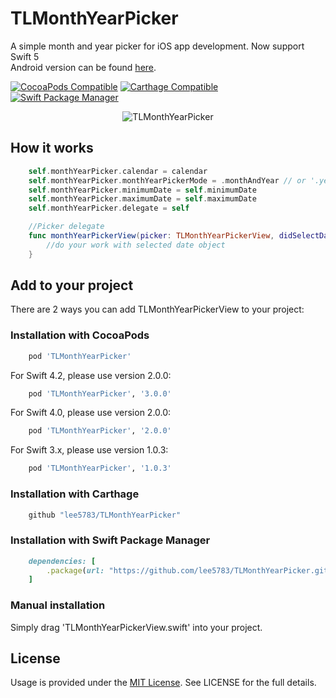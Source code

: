 # TLMonthYearPicker
A simple month and year picker for iOS app development. Now support Swift 5</br>
Android version can be found [here](https://github.com/minhnn2607/TLMonthYearPicker).

[![CocoaPods Compatible](https://img.shields.io/cocoapods/v/TLMonthYearPicker.svg?style=flat-square)](https://img.shields.io/cocoapods/v/TLMonthYearPicker.svg)
[![Carthage Compatible](https://img.shields.io/badge/Carthage-compatible-4BC51D.svg?style=flat-square)](https://github.com/Carthage/Carthage)
[![Swift Package Manager](https://img.shields.io/badge/Swift_Package_Manager-compatible-orange?style=flat-square)](https://img.shields.io/badge/Swift_Package_Manager-compatible-orange?style=flat-square)


<p align="center">
 <img src="https://github.com/lee5783/TLMonthYearPicker/raw/master/demo.gif" alt="TLMonthYearPicker"/>
</p>

## How it works

```swift
    self.monthYearPicker.calendar = calendar
    self.monthYearPicker.monthYearPickerMode = .monthAndYear // or '.year'
    self.monthYearPicker.minimumDate = self.minimumDate
    self.monthYearPicker.maximumDate = self.maximumDate
    self.monthYearPicker.delegate = self

    //Picker delegate
    func monthYearPickerView(picker: TLMonthYearPickerView, didSelectDate date: Date) {
        //do your work with selected date object
    }
```

## Add to your project

There are 2 ways you can add TLMonthYearPickerView to your project:


### Installation with CocoaPods
```ruby
    pod 'TLMonthYearPicker'
```
For Swift 4.2, please use version 2.0.0:
```ruby
    pod 'TLMonthYearPicker', '3.0.0'
```
For Swift 4.0, please use version 2.0.0:
```ruby
    pod 'TLMonthYearPicker', '2.0.0'
```
For Swift 3.x, please use version 1.0.3:
```ruby
    pod 'TLMonthYearPicker', '1.0.3'
```

### Installation with Carthage
```ruby
    github "lee5783/TLMonthYearPicker"
```

### Installation with Swift Package Manager
```ruby
    dependencies: [
        .package(url: "https://github.com/lee5783/TLMonthYearPicker.git", .upToNextMajor(from: "4.1.1"))
    ]
```

### Manual installation

Simply drag 'TLMonthYearPickerView.swift' into your project.

## License
Usage is provided under the [MIT License](http://opensource.org/licenses/mit-license.php). See LICENSE for the full details.
